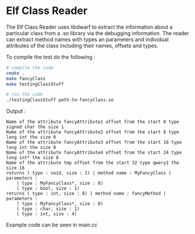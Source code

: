 # Elf Class Reader

The Elf Class Reader uses libdwarf to extract the information about a particular class from a .so library via the debugging information. The reader can extract method names with types an parameters and individual attributes of the class including their names, offsets and types.

To compile the test do the following :

```bash
# compile the code
cmake .
make fancyClass
make testingClassStuff

# run the code
./testingClassStuff path-to-fancyClass.so
```

Output : 
```
Name of the attribute fancyAttribute1 offset from the start 0 type signed char the size 1
Name of the attribute fancyAttribute2 offset from the start 8 type long int the size 8
Name of the attribute fancyAttribute3 offset from the start 16 type long int the size 8
Name of the attribute fancyAttribute4 offset from the start 24 type long int* the size 8
Name of the attribute tmp offset from the start 32 type qwery1 the size 16
returns ( type : void, size : 1) | method name : MyFancyClass | parameters :
	( type : MyFancyClass*, size : 8)
	( type : bool, size : 1)
returns ( type : int, size : 8) | method name : fancyMethod | parameters :
	( type : MyFancyClass*, size : 8)
	( type : char, size : 1)
	( type : int, size : 4)
```

Example code can be seen in main.cc
